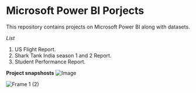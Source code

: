 # Microsoft Power BI Porjects

This repository contains projects on Microsoft Power BI along with datasets. 

*List*
1. US Flight Report.
2. Shark Tank India season 1 and 2 Report.
3. Student Performance Report.

**Project snapshosts**
![Image](https://github.com/user-attachments/assets/90ba036a-8029-4ac4-97b5-f3fa226e23e1)

![Frame 1 (2)](https://github.com/user-attachments/assets/a7d3dffd-198d-4959-8bf6-4e00f9537bba)


